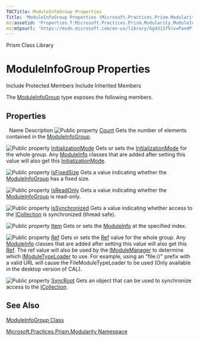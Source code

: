 ```yaml
---
TOCTitle: ModuleInfoGroup Properties
Title: 'ModuleInfoGroup Properties (Microsoft.Practices.Prism.Modularity)'
ms:assetid: 'Properties.T:Microsoft.Practices.Prism.Modularity.ModuleInfoGroup'
ms:mtpsurl: 'https://msdn.microsoft.com/en-us/library/Gg431175(v=PandP.50)'
---
```


Prism Class Library

ModuleInfoGroup Properties
==========================

Include Protected Members
Include Inherited Members

The [ModuleInfoGroup](https://msdn.microsoft.com/t:microsoft.practices.prism.modularity.moduleinfogroup) type exposes the following members.

Properties
----------

<span id="propertyTableToggle"></span>
 
Name
Description
![](https://msdn.microsoft.com/en-us/Gg431175.pubproperty(en-us,PandP.50).gif "Public property")
[Count](https://msdn.microsoft.com/p:microsoft.practices.prism.modularity.moduleinfogroup.count)
Gets the number of elements contained in the [ModuleInfoGroup](https://msdn.microsoft.com/t:microsoft.practices.prism.modularity.moduleinfogroup).

![](https://msdn.microsoft.com/en-us/Gg431175.pubproperty(en-us,PandP.50).gif "Public property")
[InitializationMode](https://msdn.microsoft.com/p:microsoft.practices.prism.modularity.moduleinfogroup.initializationmode)
Gets or sets the [InitializationMode](https://msdn.microsoft.com/p:microsoft.practices.prism.modularity.moduleinfo.initializationmode) for the whole group. Any [ModuleInfo](https://msdn.microsoft.com/t:microsoft.practices.prism.modularity.moduleinfo) classes that are added after setting this value will also get this [InitializationMode](https://msdn.microsoft.com/p:microsoft.practices.prism.modularity.moduleinfogroup.initializationmode).

![](https://msdn.microsoft.com/en-us/Gg431175.pubproperty(en-us,PandP.50).gif "Public property")
[IsFixedSize](https://msdn.microsoft.com/p:microsoft.practices.prism.modularity.moduleinfogroup.isfixedsize)
Gets a value indicating whether the [ModuleInfoGroup](https://msdn.microsoft.com/t:microsoft.practices.prism.modularity.moduleinfogroup) has a fixed size.

![](https://msdn.microsoft.com/en-us/Gg431175.pubproperty(en-us,PandP.50).gif "Public property")
[IsReadOnly](https://msdn.microsoft.com/p:microsoft.practices.prism.modularity.moduleinfogroup.isreadonly)
Gets a value indicating whether the [ModuleInfoGroup](https://msdn.microsoft.com/t:microsoft.practices.prism.modularity.moduleinfogroup) is read-only.

![](https://msdn.microsoft.com/en-us/Gg431175.pubproperty(en-us,PandP.50).gif "Public property")
[IsSynchronized](https://msdn.microsoft.com/p:microsoft.practices.prism.modularity.moduleinfogroup.issynchronized)
Gets a value indicating whether access to the [ICollection](http://msdn2.microsoft.com/en-us/library/b1ht6113) is synchronized (thread safe).

![](https://msdn.microsoft.com/en-us/Gg431175.pubproperty(en-us,PandP.50).gif "Public property")
[Item](https://msdn.microsoft.com/p:microsoft.practices.prism.modularity.moduleinfogroup.item(system.int32))
Gets or sets the [ModuleInfo](https://msdn.microsoft.com/t:microsoft.practices.prism.modularity.moduleinfo) at the specified index.

![](https://msdn.microsoft.com/en-us/Gg431175.pubproperty(en-us,PandP.50).gif "Public property")
[Ref](https://msdn.microsoft.com/p:microsoft.practices.prism.modularity.moduleinfogroup.ref)
Gets or sets the [Ref](https://msdn.microsoft.com/p:microsoft.practices.prism.modularity.moduleinfo.ref) value for the whole group. Any [ModuleInfo](https://msdn.microsoft.com/t:microsoft.practices.prism.modularity.moduleinfo) classes that are added after setting this value will also get this [Ref](https://msdn.microsoft.com/p:microsoft.practices.prism.modularity.moduleinfogroup.ref). The ref value will also be used by the [IModuleManager](https://msdn.microsoft.com/t:microsoft.practices.prism.modularity.imodulemanager) to determine which [IModuleTypeLoader](https://msdn.microsoft.com/t:microsoft.practices.prism.modularity.imoduletypeloader) to use. For example, using an "file://" prefix with a valid URL will cause the FileModuleTypeLoader to be used (Only available in the desktop version of CAL).

![](https://msdn.microsoft.com/en-us/Gg431175.pubproperty(en-us,PandP.50).gif "Public property")
[SyncRoot](https://msdn.microsoft.com/p:microsoft.practices.prism.modularity.moduleinfogroup.syncroot)
Gets an object that can be used to synchronize access to the [ICollection](http://msdn2.microsoft.com/en-us/library/b1ht6113).

See Also
--------

<span id="seeAlsoToggle"></span>
[ModuleInfoGroup Class](https://msdn.microsoft.com/t:microsoft.practices.prism.modularity.moduleinfogroup)

[Microsoft.Practices.Prism.Modularity Namespace](https://msdn.microsoft.com/n:microsoft.practices.prism.modularity)
